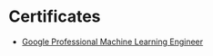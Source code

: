 # Certificates
* [Google Professional Machine Learning Engineer](https://github.com/aimldl/certificates/tree/main/professional-machine-learning-engineer)
